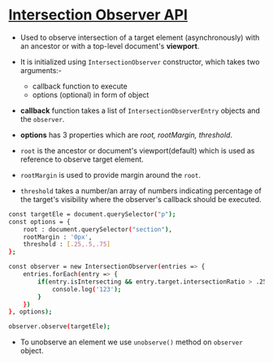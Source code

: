 # [Intersection Observer API](https://developer.mozilla.org/en-US/docs/Web/API/Intersection_Observer_API)

- Used to observe intersection of a target element (asynchronously) with an ancestor or with a top-level document's **viewport**.

- It is initialized using `IntersectionObserver` constructor, which takes two arguments:-

  - callback function to execute
  - options (optional) in form of object

- **callback** function takes a list of `IntersectionObserverEntry` objects and the `observer`.

- **options** has 3 properties which are _root, rootMargin, threshold_.
- `root` is the ancestor or document's viewport(default) which is used as reference to observe target element.
- `rootMargin` is used to provide margin around the `root`.
- `threshold` takes a number/an array of numbers indicating percentage of the target's visibility where the observer's callback should be executed.

```bash
const targetEle = document.querySelector("p");
const options = {
    root : document.querySelector("section"),
    rootMargin : '0px',
    threshold : [.25,.5,.75]
};

const observer = new IntersectionObserver(entries => {
    entries.forEach(entry => {
        if(entry.isIntersecting && entry.target.intersectionRatio > .25) {
            console.log('123');
        }
    })
}, options);

observer.observe(targetEle);
```

- To unobserve an element we use `unobserve()` method on `observer` object.
